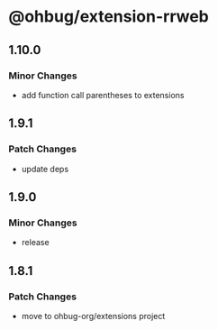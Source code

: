 # @ohbug/extension-rrweb

## 1.10.0

### Minor Changes

- add function call parentheses to extensions

## 1.9.1

### Patch Changes

- update deps

## 1.9.0

### Minor Changes

- release

## 1.8.1

### Patch Changes

- move to ohbug-org/extensions project

